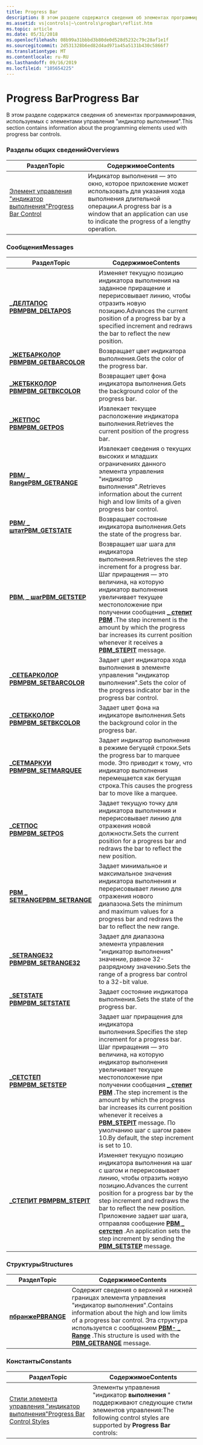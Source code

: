 ```yaml
---
title: Progress Bar
description: В этом разделе содержатся сведения об элементах программирования, используемых с элементами управления "индикатор выполнения".
ms.assetid: vs|controls|~\controls\progbar\reflist.htm
ms.topic: article
ms.date: 05/31/2018
ms.openlocfilehash: 08b99a31bbbd3b80de0d528d5232c79c28af1e1f
ms.sourcegitcommit: 2d531328b6ed82d4ad971a45a5131b430c5866f7
ms.translationtype: MT
ms.contentlocale: ru-RU
ms.lasthandoff: 09/16/2019
ms.locfileid: "105654225"
---
```

# <a name="progress-bar"></a><span data-ttu-id="58879-103">Progress Bar</span><span class="sxs-lookup"><span data-stu-id="58879-103">Progress Bar</span></span>

<span data-ttu-id="58879-104">В этом разделе содержатся сведения об элементах программирования, используемых с элементами управления "индикатор выполнения".</span><span class="sxs-lookup"><span data-stu-id="58879-104">This section contains information about the programming elements used with progress bar controls.</span></span>

### <a name="overviews"></a><span data-ttu-id="58879-105">Разделы общих сведений</span><span class="sxs-lookup"><span data-stu-id="58879-105">Overviews</span></span>



| <span data-ttu-id="58879-106">Раздел</span><span class="sxs-lookup"><span data-stu-id="58879-106">Topic</span></span>                                            | <span data-ttu-id="58879-107">Содержимое</span><span class="sxs-lookup"><span data-stu-id="58879-107">Contents</span></span>                                                                                                           |
|--------------------------------------------------|--------------------------------------------------------------------------------------------------------------------|
| [<span data-ttu-id="58879-108">Элемент управления "индикатор выполнения"</span><span class="sxs-lookup"><span data-stu-id="58879-108">Progress Bar Control</span></span>](progress-bar-control.md) | <span data-ttu-id="58879-109">Индикатор выполнения — это окно, которое приложение может использовать для указания хода выполнения длительной операции.</span><span class="sxs-lookup"><span data-stu-id="58879-109">A progress bar is a window that an application can use to indicate the progress of a lengthy operation.</span></span><br/> |



 

### <a name="messages"></a><span data-ttu-id="58879-110">Сообщения</span><span class="sxs-lookup"><span data-stu-id="58879-110">Messages</span></span>



| <span data-ttu-id="58879-111">Раздел</span><span class="sxs-lookup"><span data-stu-id="58879-111">Topic</span></span>                                       | <span data-ttu-id="58879-112">Содержимое</span><span class="sxs-lookup"><span data-stu-id="58879-112">Contents</span></span>                                                                                                                                                                                                                                                              |
|---------------------------------------------|-----------------------------------------------------------------------------------------------------------------------------------------------------------------------------------------------------------------------------------------------------------------------|
| [<span data-ttu-id="58879-113">**\_ДЕЛТАПОС PBM**</span><span class="sxs-lookup"><span data-stu-id="58879-113">**PBM\_DELTAPOS**</span></span>](pbm-deltapos.md)       | <span data-ttu-id="58879-114">Изменяет текущую позицию индикатора выполнения на заданное приращение и перерисовывает линию, чтобы отразить новую позицию.</span><span class="sxs-lookup"><span data-stu-id="58879-114">Advances the current position of a progress bar by a specified increment and redraws the bar to reflect the new position.</span></span> <br/>                                                                                                                                 |
| [<span data-ttu-id="58879-115">**\_ЖЕТБАРКОЛОР PBM**</span><span class="sxs-lookup"><span data-stu-id="58879-115">**PBM\_GETBARCOLOR**</span></span>](pbm-getbarcolor.md) | <span data-ttu-id="58879-116">Возвращает цвет индикатора выполнения.</span><span class="sxs-lookup"><span data-stu-id="58879-116">Gets the color of the progress bar.</span></span><br/>                                                                                                                                                                                                                        |
| [<span data-ttu-id="58879-117">**\_ЖЕТБККОЛОР PBM**</span><span class="sxs-lookup"><span data-stu-id="58879-117">**PBM\_GETBKCOLOR**</span></span>](pbm-getbkcolor.md)   | <span data-ttu-id="58879-118">Возвращает цвет фона индикатора выполнения.</span><span class="sxs-lookup"><span data-stu-id="58879-118">Gets the background color of the progress bar.</span></span><br/>                                                                                                                                                                                                             |
| [<span data-ttu-id="58879-119">**\_ЖЕТПОС PBM**</span><span class="sxs-lookup"><span data-stu-id="58879-119">**PBM\_GETPOS**</span></span>](pbm-getpos.md)           | <span data-ttu-id="58879-120">Извлекает текущее расположение индикатора выполнения.</span><span class="sxs-lookup"><span data-stu-id="58879-120">Retrieves the current position of the progress bar.</span></span> <br/>                                                                                                                                                                                                       |
| [<span data-ttu-id="58879-121">**PBM/ \_ Range**</span><span class="sxs-lookup"><span data-stu-id="58879-121">**PBM\_GETRANGE**</span></span>](pbm-getrange.md)       | <span data-ttu-id="58879-122">Извлекает сведения о текущих высоких и младших ограничениях данного элемента управления "индикатор выполнения".</span><span class="sxs-lookup"><span data-stu-id="58879-122">Retrieves information about the current high and low limits of a given progress bar control.</span></span> <br/>                                                                                                                                                              |
| [<span data-ttu-id="58879-123">**PBM/ \_ штат**</span><span class="sxs-lookup"><span data-stu-id="58879-123">**PBM\_GETSTATE**</span></span>](pbm-getstate.md)       | <span data-ttu-id="58879-124">Возвращает состояние индикатора выполнения.</span><span class="sxs-lookup"><span data-stu-id="58879-124">Gets the state of the progress bar.</span></span><br/>                                                                                                                                                                                                                        |
| [<span data-ttu-id="58879-125">**PBM, \_ шаг**</span><span class="sxs-lookup"><span data-stu-id="58879-125">**PBM\_GETSTEP**</span></span>](pbm-getstep.md)         | <span data-ttu-id="58879-126">Возвращает шаг шага для индикатора выполнения.</span><span class="sxs-lookup"><span data-stu-id="58879-126">Retrieves the step increment for a progress bar.</span></span> <span data-ttu-id="58879-127">Шаг приращения — это величина, на которую индикатор выполнения увеличивает текущее местоположение при получении сообщения [**\_ степит PBM**](pbm-stepit.md) .</span><span class="sxs-lookup"><span data-stu-id="58879-127">The step increment is the amount by which the progress bar increases its current position whenever it receives a [**PBM\_STEPIT**](pbm-stepit.md) message.</span></span><br/>                                               |
| [<span data-ttu-id="58879-128">**\_СЕТБАРКОЛОР PBM**</span><span class="sxs-lookup"><span data-stu-id="58879-128">**PBM\_SETBARCOLOR**</span></span>](pbm-setbarcolor.md) | <span data-ttu-id="58879-129">Задает цвет индикатора хода выполнения в элементе управления "индикатор выполнения".</span><span class="sxs-lookup"><span data-stu-id="58879-129">Sets the color of the progress indicator bar in the progress bar control.</span></span> <br/>                                                                                                                                                                                 |
| [<span data-ttu-id="58879-130">**\_СЕТБККОЛОР PBM**</span><span class="sxs-lookup"><span data-stu-id="58879-130">**PBM\_SETBKCOLOR**</span></span>](pbm-setbkcolor.md)   | <span data-ttu-id="58879-131">Задает цвет фона на индикаторе выполнения.</span><span class="sxs-lookup"><span data-stu-id="58879-131">Sets the background color in the progress bar.</span></span> <br/>                                                                                                                                                                                                            |
| [<span data-ttu-id="58879-132">**\_СЕТМАРКУИ PBM**</span><span class="sxs-lookup"><span data-stu-id="58879-132">**PBM\_SETMARQUEE**</span></span>](pbm-setmarquee.md)   | <span data-ttu-id="58879-133">Задает индикатор выполнения в режиме бегущей строки.</span><span class="sxs-lookup"><span data-stu-id="58879-133">Sets the progress bar to marquee mode.</span></span> <span data-ttu-id="58879-134">Это приводит к тому, что индикатор выполнения перемещается как бегущая строка.</span><span class="sxs-lookup"><span data-stu-id="58879-134">This causes the progress bar to move like a marquee.</span></span><br/>                                                                                                                                                                |
| [<span data-ttu-id="58879-135">**\_СЕТПОС PBM**</span><span class="sxs-lookup"><span data-stu-id="58879-135">**PBM\_SETPOS**</span></span>](pbm-setpos.md)           | <span data-ttu-id="58879-136">Задает текущую точку для индикатора выполнения и перерисовывает линию для отражения новой должности.</span><span class="sxs-lookup"><span data-stu-id="58879-136">Sets the current position for a progress bar and redraws the bar to reflect the new position.</span></span> <br/>                                                                                                                                                             |
| [<span data-ttu-id="58879-137">**PBM \_ SETRANGE**</span><span class="sxs-lookup"><span data-stu-id="58879-137">**PBM\_SETRANGE**</span></span>](pbm-setrange.md)       | <span data-ttu-id="58879-138">Задает минимальное и максимальное значения индикатора выполнения и перерисовывает линию для отражения нового диапазона.</span><span class="sxs-lookup"><span data-stu-id="58879-138">Sets the minimum and maximum values for a progress bar and redraws the bar to reflect the new range.</span></span><br/>                                                                                                                                                       |
| [<span data-ttu-id="58879-139">**\_SETRANGE32 PBM**</span><span class="sxs-lookup"><span data-stu-id="58879-139">**PBM\_SETRANGE32**</span></span>](pbm-setrange32.md)   | <span data-ttu-id="58879-140">Задает для диапазона элемента управления "индикатор выполнения" значение, равное 32-разрядному значению.</span><span class="sxs-lookup"><span data-stu-id="58879-140">Sets the range of a progress bar control to a 32-bit value.</span></span> <br/>                                                                                                                                                                                               |
| [<span data-ttu-id="58879-141">**\_SETSTATE PBM**</span><span class="sxs-lookup"><span data-stu-id="58879-141">**PBM\_SETSTATE**</span></span>](pbm-setstate.md)       | <span data-ttu-id="58879-142">Задает состояние индикатора выполнения.</span><span class="sxs-lookup"><span data-stu-id="58879-142">Sets the state of the progress bar.</span></span><br/>                                                                                                                                                                                                                        |
| [<span data-ttu-id="58879-143">**\_СЕТСТЕП PBM**</span><span class="sxs-lookup"><span data-stu-id="58879-143">**PBM\_SETSTEP**</span></span>](pbm-setstep.md)         | <span data-ttu-id="58879-144">Задает шаг приращения для индикатора выполнения.</span><span class="sxs-lookup"><span data-stu-id="58879-144">Specifies the step increment for a progress bar.</span></span> <span data-ttu-id="58879-145">Шаг приращения — это величина, на которую индикатор выполнения увеличивает текущее местоположение при получении сообщения [**\_ степит PBM**](pbm-stepit.md) .</span><span class="sxs-lookup"><span data-stu-id="58879-145">The step increment is the amount by which the progress bar increases its current position whenever it receives a [**PBM\_STEPIT**](pbm-stepit.md) message.</span></span> <span data-ttu-id="58879-146">По умолчанию шаг с шагом равен 10.</span><span class="sxs-lookup"><span data-stu-id="58879-146">By default, the step increment is set to 10.</span></span> <br/> |
| [<span data-ttu-id="58879-147">**\_СТЕПИТ PBM**</span><span class="sxs-lookup"><span data-stu-id="58879-147">**PBM\_STEPIT**</span></span>](pbm-stepit.md)           | <span data-ttu-id="58879-148">Изменяет текущую позицию индикатора выполнения на шаг с шагом и перерисовывает линию, чтобы отразить новую позицию.</span><span class="sxs-lookup"><span data-stu-id="58879-148">Advances the current position for a progress bar by the step increment and redraws the bar to reflect the new position.</span></span> <span data-ttu-id="58879-149">Приложение задает шаг шага, отправляя сообщение [**PBM \_ сетстеп**](pbm-setstep.md) .</span><span class="sxs-lookup"><span data-stu-id="58879-149">An application sets the step increment by sending the [**PBM\_SETSTEP**](pbm-setstep.md) message.</span></span> <br/>                                |



 

### <a name="structures"></a><span data-ttu-id="58879-150">Структуры</span><span class="sxs-lookup"><span data-stu-id="58879-150">Structures</span></span>



| <span data-ttu-id="58879-151">Раздел</span><span class="sxs-lookup"><span data-stu-id="58879-151">Topic</span></span>                      | <span data-ttu-id="58879-152">Содержимое</span><span class="sxs-lookup"><span data-stu-id="58879-152">Contents</span></span>                                                                                                                                                                 |
|----------------------------|--------------------------------------------------------------------------------------------------------------------------------------------------------------------------|
| [<span data-ttu-id="58879-153">**пбранже**</span><span class="sxs-lookup"><span data-stu-id="58879-153">**PBRANGE**</span></span>](/windows/desktop/api/Commctrl/ns-commctrl-pbrange) | <span data-ttu-id="58879-154">Содержит сведения о верхней и нижней границах элемента управления "индикатор выполнения".</span><span class="sxs-lookup"><span data-stu-id="58879-154">Contains information about the high and low limits of a progress bar control.</span></span> <span data-ttu-id="58879-155">Эта структура используется с сообщением [**PBM- \_ Range**](pbm-getrange.md) .</span><span class="sxs-lookup"><span data-stu-id="58879-155">This structure is used with the [**PBM\_GETRANGE**](pbm-getrange.md) message.</span></span> <br/> |



 

### <a name="constants"></a><span data-ttu-id="58879-156">Константы</span><span class="sxs-lookup"><span data-stu-id="58879-156">Constants</span></span>



| <span data-ttu-id="58879-157">Раздел</span><span class="sxs-lookup"><span data-stu-id="58879-157">Topic</span></span>                                                          | <span data-ttu-id="58879-158">Содержимое</span><span class="sxs-lookup"><span data-stu-id="58879-158">Contents</span></span>                                                                            |
|----------------------------------------------------------------|-------------------------------------------------------------------------------------|
| [<span data-ttu-id="58879-159">Стили элемента управления "индикатор выполнения"</span><span class="sxs-lookup"><span data-stu-id="58879-159">Progress Bar Control Styles</span></span>](progress-bar-control-styles.md) | <span data-ttu-id="58879-160">Элементы управления "индикатор **выполнения** " поддерживают следующие стили элементов управления:</span><span class="sxs-lookup"><span data-stu-id="58879-160">The following control styles are supported by **Progress Bar** controls:</span></span><br/> |



 

 

 






